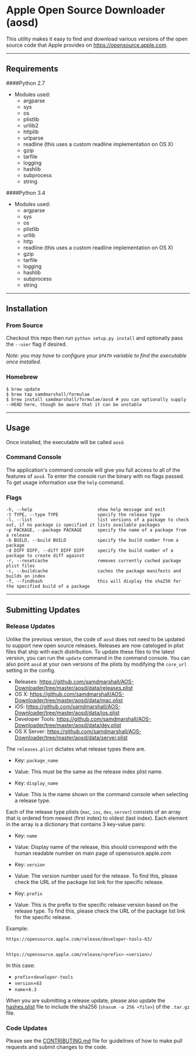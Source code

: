 # Apple Open Source Downloader (aosd)

This utility makes it easy to find and download various versions of the open source code that Apple provides on https://opensource.apple.com.

---

## Requirements

####Python 2.7
* Modules used:
	* argparse
	* sys
	* os
	* plistlib
	* urllib2
	* httplib
	* urlparse
	* readline (this uses a custom readline implementation on OS X)
	* gzip
	* tarfile
	* logging
	* hashlib
	* subprocess
	* string


####Python 3.4
* Modules used:
	* argparse
	* sys
	* os
	* plistlib
	* urllib
	* http
	* readline (this uses a custom readline implementation on OS X)
	* gzip
	* tarfile
	* logging
	* hashlib
	* subprocess
	* string

---

## Installation

### From Source

Checkout this repo then run `python setup.py install` and optionally pass the `--user` flag if desired.

*Note: you may have to configure your `$PATH` variable to find the executable once installed.*

### Homebrew

	$ brew update
	$ brew tap samdmarshall/formulae
	$ brew install samdmarshall/formulae/aosd # you can optionally supply --HEAD here, though be aware that it can be unstable

---

## Usage

Once installed, the executable will be called `aosd`.

### Command Console

The application's command console will give you full access to all of the features of `aosd`. To enter the console run the binary with no flags passed. To get usage information use the `help` command.

### Flags

	-h, --help                         show help message and exit
	-t TYPE, --type TYPE               specify the release type
	-l, --list                         list versions of a package to check out, if no package is specified it lists available packages
	-p PACKAGE, --package PACKAGE      specify the name of a package from a release
	-b BUILD, --build BUILD            specify the build number from a package
	-d DIFF DIFF, --diff DIFF DIFF     specify the build number of a package to create diff against
	-r, --resetcache                   removes currently cached package plist files
	-c, --buildcache                   caches the package manifests and builds an index
	-f, --findhash					   this will display the sha256 for the specified build of a package


---


## Submitting Updates

### Release Updates

Unlike the previous version, the code of `aosd` does not need to be updated to support new open source releases. Releases are now cateloged in plist files that ship with each distribution. To update these files to the latest version, you can run the `update` command in the command console. You can also point `aosd` at your own versions of the plists by modifying the `core_url` setting in the config.

* Releases: https://github.com/samdmarshall/AOS-Downloader/tree/master/aosd/data/releases.plist
* OS X: https://github.com/samdmarshall/AOS-Downloader/tree/master/aosd/data/mac.plist
* iOS: https://github.com/samdmarshall/AOS-Downloader/tree/master/aosd/data/ios.plist
* Developer Tools: https://github.com/samdmarshall/AOS-Downloader/tree/master/aosd/data/dev.plist
* OS X Server: https://github.com/samdmarshall/AOS-Downloader/tree/master/aosd/data/server.plist

The `releases.plist` dictates what release types there are. 

* Key: `package_name` 
* Value: This must be the same as the release index plist name. 

* Key: `display_name`
* Value: This is the name shown on the command console when selecting a release type.

Each of the release type plists (`mac`, `ios`, `dev`, `server`) consists of an array that is ordered from newest (first index) to oldest (last index). Each element in the array is a dictionary that contains 3 key-value pairs:

* Key: `name`
* Value: Display name of the release, this should correspond with the human readable number on main page of opensource.apple.com

* Key: `version`
* Value: The version number used for the release. To find this, please check the URL of the package list link for the specific release.

* Key: `prefix`
* Value: This is the prefix to the specific release version based on the release type. To find this, please check the URL of the package list link for the specific release.


Example:

	https://opensource.apple.com/release/developer-tools-63/


	https://opensource.apple.com/release/<prefix>-<version>/


In this case:

* `prefix`=`developer-tools` 
* `version`=`63`
* `name`=`6.3`


When you are submitting a release update, please also update the [hashes.plist](asod/data/hashes.plist) file to include the sha256 (`shasum -a 256 <file>`) of the `.tar.gz` file.
### Code Updates

Please see the [CONTRIBUTING.md](CONTRIBUTING.md) file for guidelines of how to make pull requests and submit changes to the code. 